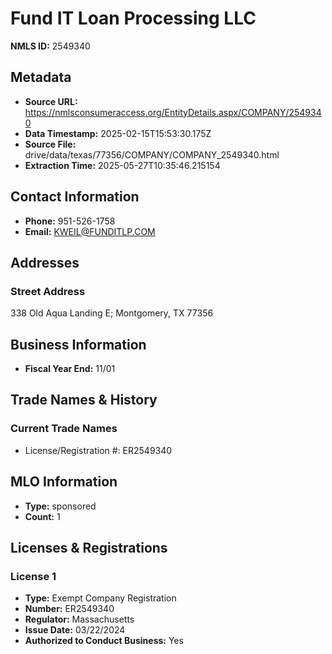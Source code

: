 # Fund IT Loan Processing LLC

**NMLS ID:** 2549340

## Metadata
- **Source URL:** https://nmlsconsumeraccess.org/EntityDetails.aspx/COMPANY/2549340
- **Data Timestamp:** 2025-02-15T15:53:30.175Z
- **Source File:** drive/data/texas/77356/COMPANY/COMPANY_2549340.html
- **Extraction Time:** 2025-05-27T10:35:46.215154

## Contact Information
- **Phone:** 951-526-1758
- **Email:** KWEIL@FUNDITLP.COM

## Addresses
### Street Address
338 Old Aqua Landing E; Montgomery, TX 77356

## Business Information
- **Fiscal Year End:** 11/01

## Trade Names & History
### Current Trade Names
- License/Registration #: ER2549340

## MLO Information
- **Type:** sponsored
- **Count:** 1

## Licenses & Registrations

### License 1
- **Type:** Exempt Company Registration
- **Number:** ER2549340
- **Regulator:** Massachusetts
- **Issue Date:** 03/22/2024
- **Authorized to Conduct Business:** Yes
